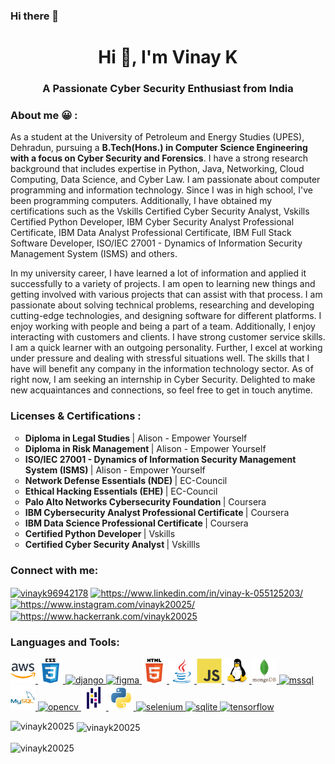 ### Hi there 👋

<h1 align="center">Hi 👋, I'm Vinay K</h1>
<h3 align="center">A Passionate Cyber Security Enthusiast from India</h3>

<h3 align="left">About me 😀 :</h3>

<p> As a student at the University of Petroleum and Energy Studies (UPES), Dehradun, pursuing a <b> B.Tech(Hons.) in Computer Science Engineering with a focus on Cyber Security and Forensics</b>. I have a strong research background that includes expertise in Python, Java, Networking, Cloud Computing, Data Science, and Cyber Law. I am passionate about computer programming and information technology. Since I was in high school, I've been programming computers. Additionally, I have obtained my certifications such as the Vskills Certified Cyber Security Analyst, Vskills Certified Python Developer, IBM Cyber Security Analyst Professional Certificate, IBM Data Analyst Professional Certificate, IBM Full Stack Software Developer, ISO/IEC 27001 - Dynamics of Information Security Management System (ISMS) and others. </p>

<p> In my university career, I have learned a lot of information and applied it successfully to a variety of projects. I am open to learning new things and getting involved with various projects that can assist with that process. I am passionate about solving technical problems, researching and developing cutting-edge technologies, and designing software for different platforms. I enjoy working with people and being a part of a team. Additionally, I enjoy interacting with customers and clients. I have strong customer service skills. I am a quick learner with an outgoing personality. Further, I excel at working under pressure and dealing with stressful situations well. The skills that I have will benefit any company in the information technology sector. As of right now, I am seeking an internship in Cyber Security. Delighted to make new acquaintances and connections, so feel free to get in touch anytime.</p>

<h3 align="left"> Licenses & Certifications : </h3>
<p> <ul style="list-style-type:circle;">
  <li> <b> Diploma in Legal Studies </b>| Alison - Empower Yourself </li>
  <li> <b> Diploma in Risk Management </b>| Alison - Empower Yourself </li>
  <li> <b> ISO/IEC 27001 - Dynamics of Information Security Management System (ISMS) </b>| Alison - Empower Yourself </li>
  <li> <b> Network Defense Essentials (NDE) </b>| EC-Council </li>
  <li> <b> Ethical Hacking Essentials (EHE) </b>| EC-Council </li>
  <li> <b> Palo Alto Networks Cybersecurity Foundation </b>| Coursera </li>
  <li> <b> IBM Cybersecurity Analyst Professional Certificate </b>| Coursera </li>
  <li> <b> IBM Data Science Professional Certificate </b>| Coursera </li>
  <li> <b> Certified Python Developer </b>| Vskills </li>
  <li> <b> Certified Cyber Security Analyst </b>| Vskillls </li>
  
</ul>
</p>
<h3 align="left">Connect with me:</h3>
<p align="left">
<a href="https://twitter.com/vinayk96942178" target="blank"><img align="center" src="https://raw.githubusercontent.com/rahuldkjain/github-profile-readme-generator/master/src/images/icons/Social/twitter.svg" alt="vinayk96942178" height="30" width="40" /></a>
<a href="https://linkedin.com/in/https://www.linkedin.com/in/vinay-k-055125203/" target="blank"><img align="center" src="https://raw.githubusercontent.com/rahuldkjain/github-profile-readme-generator/master/src/images/icons/Social/linked-in-alt.svg" alt="https://www.linkedin.com/in/vinay-k-055125203/" height="30" width="40" /></a>
<a href="https://instagram.com/https://www.instagram.com/vinayk20025/" target="blank"><img align="center" src="https://raw.githubusercontent.com/rahuldkjain/github-profile-readme-generator/master/src/images/icons/Social/instagram.svg" alt="https://www.instagram.com/vinayk20025/" height="30" width="40" /></a>
<a href="https://www.hackerrank.com/https://www.hackerrank.com/vinayk20025" target="blank"><img align="center" src="https://raw.githubusercontent.com/rahuldkjain/github-profile-readme-generator/master/src/images/icons/Social/hackerrank.svg" alt="https://www.hackerrank.com/vinayk20025" height="30" width="40" /></a>
</p>

<h3 align="left">Languages and Tools:</h3>
<p align="left"> <a href="https://aws.amazon.com" target="_blank" rel="noreferrer"> <img src="https://raw.githubusercontent.com/devicons/devicon/master/icons/amazonwebservices/amazonwebservices-original-wordmark.svg" alt="aws" width="40" height="40"/> </a> <a href="https://www.w3schools.com/css/" target="_blank" rel="noreferrer"> <img src="https://raw.githubusercontent.com/devicons/devicon/master/icons/css3/css3-original-wordmark.svg" alt="css3" width="40" height="40"/> </a> <a href="https://www.djangoproject.com/" target="_blank" rel="noreferrer"> <img src="https://cdn.worldvectorlogo.com/logos/django.svg" alt="django" width="40" height="40"/> </a> <a href="https://www.figma.com/" target="_blank" rel="noreferrer"> <img src="https://www.vectorlogo.zone/logos/figma/figma-icon.svg" alt="figma" width="40" height="40"/> </a> <a href="https://www.w3.org/html/" target="_blank" rel="noreferrer"> <img src="https://raw.githubusercontent.com/devicons/devicon/master/icons/html5/html5-original-wordmark.svg" alt="html5" width="40" height="40"/> </a> <a href="https://www.java.com" target="_blank" rel="noreferrer"> <img src="https://raw.githubusercontent.com/devicons/devicon/master/icons/java/java-original.svg" alt="java" width="40" height="40"/> </a> <a href="https://developer.mozilla.org/en-US/docs/Web/JavaScript" target="_blank" rel="noreferrer"> <img src="https://raw.githubusercontent.com/devicons/devicon/master/icons/javascript/javascript-original.svg" alt="javascript" width="40" height="40"/> </a> <a href="https://www.linux.org/" target="_blank" rel="noreferrer"> <img src="https://raw.githubusercontent.com/devicons/devicon/master/icons/linux/linux-original.svg" alt="linux" width="40" height="40"/> </a> <a href="https://www.mongodb.com/" target="_blank" rel="noreferrer"> <img src="https://raw.githubusercontent.com/devicons/devicon/master/icons/mongodb/mongodb-original-wordmark.svg" alt="mongodb" width="40" height="40"/> </a> <a href="https://www.microsoft.com/en-us/sql-server" target="_blank" rel="noreferrer"> <img src="https://www.svgrepo.com/show/303229/microsoft-sql-server-logo.svg" alt="mssql" width="40" height="40"/> </a> <a href="https://www.mysql.com/" target="_blank" rel="noreferrer"> <img src="https://raw.githubusercontent.com/devicons/devicon/master/icons/mysql/mysql-original-wordmark.svg" alt="mysql" width="40" height="40"/> </a> <a href="https://opencv.org/" target="_blank" rel="noreferrer"> <img src="https://www.vectorlogo.zone/logos/opencv/opencv-icon.svg" alt="opencv" width="40" height="40"/> </a> <a href="https://pandas.pydata.org/" target="_blank" rel="noreferrer"> <img src="https://raw.githubusercontent.com/devicons/devicon/2ae2a900d2f041da66e950e4d48052658d850630/icons/pandas/pandas-original.svg" alt="pandas" width="40" height="40"/> </a> <a href="https://www.python.org" target="_blank" rel="noreferrer"> <img src="https://raw.githubusercontent.com/devicons/devicon/master/icons/python/python-original.svg" alt="python" width="40" height="40"/> </a> <a href="https://www.selenium.dev" target="_blank" rel="noreferrer"> <img src="https://raw.githubusercontent.com/detain/svg-logos/780f25886640cef088af994181646db2f6b1a3f8/svg/selenium-logo.svg" alt="selenium" width="40" height="40"/> </a> <a href="https://www.sqlite.org/" target="_blank" rel="noreferrer"> <img src="https://www.vectorlogo.zone/logos/sqlite/sqlite-icon.svg" alt="sqlite" width="40" height="40"/> </a> <a href="https://www.tensorflow.org" target="_blank" rel="noreferrer"> <img src="https://www.vectorlogo.zone/logos/tensorflow/tensorflow-icon.svg" alt="tensorflow" width="40" height="40"/> </a> </p>

<p><img align="left" src="https://github-readme-stats.vercel.app/api/top-langs?username=vinayk20025&show_icons=true&locale=en&layout=compact" alt="vinayk20025" /></p>

<p>&nbsp;<img align="center" src="https://github-readme-stats.vercel.app/api?username=vinayk20025&show_icons=true&locale=en" alt="vinayk20025" /></p>

<p><img align="center" src="https://github-readme-streak-stats.herokuapp.com/?user=vinayk20025&" alt="vinayk20025" /></p>
